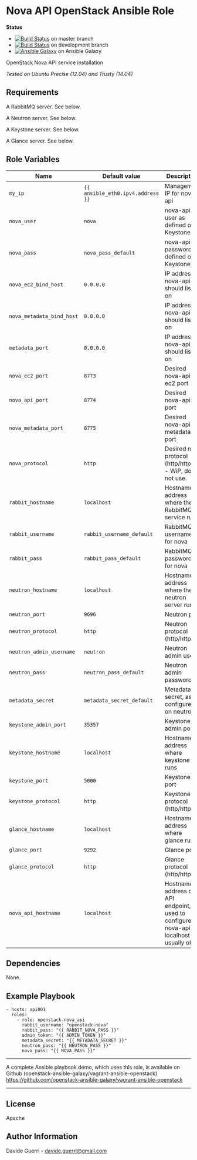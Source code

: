 Nova API OpenStack Ansible Role
=========

**Status**
* [![Build Status](https://travis-ci.org/openstack-ansible-galaxy/openstack-nova_api.svg?branch=master)](https://travis-ci.org/openstack-ansible-galaxy/openstack-nova_api) on master branch
* [![Build Status](https://travis-ci.org/openstack-ansible-galaxy/openstack-nova_api.svg?branch=development)](https://travis-ci.org/openstack-ansible-galaxy/openstack-nova_api) on development branch
* [![Ansible Galaxy](http://img.shields.io/badge/dguerri-openstack--nova_api-blue.svg)](https://galaxy.ansible.com/list#/roles/1777) on Ansible Galaxy

OpenStack Nova API service installation

_Tested on Ubuntu Precise (12.04) and Trusty (14.04)_

Requirements
------------

A RabbitMQ server. See below.

A Neutron server. See below.

A Keystone server. See below.

A Glance server. See below.

Role Variables
--------------

| Name | Default value | Description |
|---  |---  |---  |
| `my_ip` | `{{ ansible_eth0.ipv4.address }}` | Management IP for nova-api |
| `nova_user` | `nova` | nova-api user as defined on Keystone|
| `nova_pass` | `nova_pass_default` | nova-api password as defined on Keystone|
| `nova_ec2_bind_host` | `0.0.0.0` | IP address nova-api should listen on |
| `nova_metadata_bind_host` | `0.0.0.0` | IP address nova-api should listen on |
| `metadata_port` | `0.0.0.0` | IP address nova-api should listen on |
| `nova_ec2_port` | `8773` | Desired nova-api ec2 port |
| `nova_api_port` | `8774` | Desired nova-api port |
| `nova_metadata_port` | `8775` | Desired nova-api metadata port |
| `nova_protocol` | `http` | Desired nova protocol (http/https) - WiP, do not use. |
| `rabbit_hostname` | `localhost` | Hostname/IP address where the RabbitMQ service runs |
| `rabbit_username` | `rabbit_username_default` | RabbitMQ username for nova |
| `rabbit_pass` | `rabbit_pass_default` | RabbitMQ password for nova |
| `neutron_hostname` | `localhost` | Hostname/IP address where the neutron server runs |
| `neutron_port` | `9696` | Neutron port |
| `neutron_protocol` | `http` | Neutron protocol (http/https) |
| `neutron_admin_username` | `neutron` | Neutron admin user |
| `neutron_pass` | `neutron_pass_default` | Neutron admin password |
| `metadata_secret` | `metadata_secret_default` | Metadata secret, as configured on neutron |
| `keystone_admin_port` | `35357` | Keystone admin port |
| `keystone_hostname` | `localhost` | Hostname/IP address where keystone runs |
| `keystone_port` | `5000` | Keystone port |
| `keystone_protocol` | `http` | Keystone protocol (http/https) |
| `glance_hostname` | `localhost` | Hostname/IP address where glance runs |
| `glance_port` | `9292` | Glance port |
| `glance_protocol` | `http` | Glance protocol (http/https) |
| `nova_api_hostname` | `localhost` | Hostname/IP address of API endpoint, used to configure nova-api. localhost is usually ok |


Dependencies
------------

None.

Example Playbook
----------------

    - hosts: api001
      roles:
        - role: openstack-nova_api
          rabbit_username: "openstack-nova"
          rabbit_pass: "{{ RABBIT_NOVA_PASS }}"
          admin_token: "{{ ADMIN_TOKEN }}"
          metadata_secret: "{{ METADATA_SECRET }}"
          neutron_pass: "{{ NEUTRON_PASS }}"
          nova_pass: "{{ NOVA_PASS }}"

---

A complete Ansible playbook demo, which uses this role, is available on Github (openstack-ansible-galaxy/vagrant-ansible-openstack) <https://github.com/openstack-ansible-galaxy/vagrant-ansible-openstack>

---


License
-------

Apache

Author Information
------------------

Davide Guerri - davide.guerri@gmail.com
